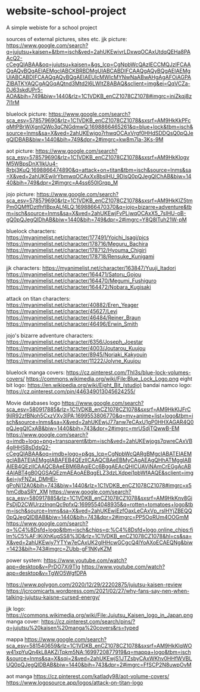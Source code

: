 # website-school-project
A simple webiste for a school project

sources of external pictures, sites etc.
jjk picture:
https://www.google.com/search?q=jujutsu+kaisen+&tbm=isch&ved=2ahUKEwivrLDxwqOCAxUtdqQEHa8PAAcQ2-cCegQIABAA&oq=jujutsu+kaisen+&gs_lcp=CgNpbWcQAzIECCMQJzIFCAAQgAQyBQgAEIAEMgcIABCKBRBDMgUIABCABDIFCAAQgAQyBQgAEIAEMgUIABCABDIFCAAQgAQyBQgAEIAEUIcMWIcMYNwNaABwAHgAgAFOiAGPAZIBATKYAQCgAQGqAQtnd3Mtd2l6LWltZ8ABAQ&sclient=img&ei=QqVCZa-DJ63skdUPr5-AOA&bih=749&biw=1440&rlz=1C1VDKB_enCZ1078CZ1078#imgrc=iniZkqj8z7l1rM

bluelock picture:
https://www.google.com/search?sca_esv=578579690&rlz=1C1VDKB_enCZ1078CZ1078&sxsrf=AM9HkKkPFcqMtPBrWiXgnlQWo3qCNGdmwQ:1698866465261&q=blue+lock&tbm=isch&source=lnms&sa=X&ved=2ahUKEwjgo7rhwqOCAxVrgf0HHdSDDQsQ0pQJegQIDBAB&biw=1440&bih=749&dpr=2#imgrc=kw8m7la-3Ks-9M

aot picture:
https://www.google.com/search?sca_esv=578579690&rlz=1C1VDKB_enCZ1078CZ1078&sxsrf=AM9HkKlogvM5WBpsDnX1lkUu4-Rrbj3KuQ:1698866474890&q=attack+on+titan&tbm=isch&source=lnms&sa=X&ved=2ahUKEwjlrYbmwqOCAxXx8bsIHU_9DlsQ0pQJegQIChAB&biw=1440&bih=749&dpr=2#imgrc=A4ss650lGrqp_M

jojo picture:
https://www.google.com/search?sca_esv=578579690&rlz=1C1VDKB_enCZ1078CZ1078&sxsrf=AM9HkKlZ5tmPm0QMffDztfhfIBpxALf4LQ:1698866470370&q=jojo+bizarre+adventure&tbm=isch&source=lnms&sa=X&ved=2ahUKEwjFvPLjwqOCAxX5_7sIHU-oB-gQ0pQJegQIDhAB&biw=1440&bih=749&dpr=2#imgrc=Y8Q8lTuh21W-pM

bluelock characters:
https://myanimelist.net/character/177491/Yoichi_Isagi/pics
https://myanimelist.net/character/178716/Meguru_Bachira
https://myanimelist.net/character/178712/Hyouma_Chigiri
https://myanimelist.net/character/178718/Rensuke_Kunigami

jjk characters:
https://myanimelist.net/character/163847/Yuuji_Itadori
https://myanimelist.net/character/164471/Satoru_Gojou
https://myanimelist.net/character/164470/Megumi_Fushiguro
https://myanimelist.net/character/164472/Nobara_Kugisaki

attack on titan characters:
https://myanimelist.net/character/40882/Eren_Yeager
https://myanimelist.net/character/45627/Levi
https://myanimelist.net/character/46484/Reiner_Braun
https://myanimelist.net/character/46496/Erwin_Smith

jojo's bizarre adventure characters:
https://myanimelist.net/character/6356/Joseph_Joestar
https://myanimelist.net/character/4003/Joutarou_Kuujou
https://myanimelist.net/character/8945/Noriaki_Kakyouin
https://myanimelist.net/character/11222/Jolyne_Kuujou

bluelock manga covers:
https://cz.pinterest.com/ThI3s/blue-lock-volumes-covers/
https://commons.wikimedia.org/wiki/File:Blue_Lock_Logo.png
eight bit logo:
https://en.wikipedia.org/wiki/Eight_Bit_(studio)
bandai namco logo:
https://cz.pinterest.com/pin/446349013045624255/

Movie databases logo
https://www.google.com/search?sca_esv=580917885&rlz=1C1VDKB_enCZ1078CZ1078&sxsrf=AM9HkKlJFrC9jIR92zfBNoh5CxzVXy3lPA:1699553806770&q=my+anime+list+logo&tbm=isch&source=lnms&sa=X&ved=2ahUKEwjJ77anw7eCAxU1gP0HHXAGAR4Q0pQJegQICxAB&biw=1440&bih=743&dpr=2#imgrc=mrUSdjTQwwB-EM
https://www.google.com/search?q=imdb+logo+png+transparent&tbm=isch&ved=2ahUKEwjogs7qwreCAxVB4gIHHSBsDdsQ2-cCegQIABAA&oq=imdb+logo+p&gs_lcp=CgNpbWcQARgBMgcIABATEIAEMgcIABATEIAEMggIABAFEB4QEzIICAAQCBAeEBMyCAgAEAgQHhATMggIABAIEB4QEzIICAAQCBAeEBM6BAgjECc6BggAEAcQHlCUAVjNAmCrEGgAcAB4AIABT4gB0QGSAQEzmAEAoAEBqgELZ3dzLXdpei1pbWfAAQE&sclient=img&ei=jyFNZaj_DMHEi-gPoNi12A0&bih=743&biw=1440&rlz=1C1VDKB_enCZ1078CZ1078#imgrc=x5hmCdbaSRY_XM
https://www.google.com/search?sca_esv=580917885&rlz=1C1VDKB_enCZ1078CZ1078&sxsrf=AM9HkKnv8GiPsDjD2CWUrzzInqnQc9pfxQ:1699554048935&q=rotten+tomatoes+logo&tbm=isch&source=lnms&sa=X&ved=2ahUKEwiEzfOaxLeCAxVp_rsIHYjZBEQQ0pQJegQIDBAB&biw=1440&bih=743&dpr=2#imgrc=PP5OoRUm4OOGmM
https://www.google.com/search?q=%C4%8Dsfd+logo&tbm=isch&chips=q:%C4%8Dsfd+logo,online_chips:film%C5%AF:IKiXhKugSS8%3D&rlz=1C1VDKB_enCZ1078CZ1078&hl=cs&sa=X&ved=2ahUKEwiy7YTYw7eCAxUK2gIHHcwGCgcQ4lYoAXoECAEQNg&biw=1423&bih=743#imgrc=ZUbb-gF1NKyKZM

power system:
https://www.youtube.com/watch?app=desktop&v=PrDO7Xi9TIg
https://www.youtube.com/watch?app=desktop&v=TgWO5WgfDPA

https://www.polygon.com/2020/12/29/22202875/jujutsu-kaisen-review
https://jcrcomicarts.wordpress.com/2021/02/27/why-fans-say-nen-when-talking-jujutsu-kaisne-cursed-energy/

jjk logo:
https://commons.wikimedia.org/wiki/File:Jujutsu_Kaisen_logo_in_Japan.png
manga cover:
https://cz.pinterest.com/search/pins/?q=jujutsu%20kaisen%20manga%20covers&rs=typed

mappa
https://www.google.com/search?sca_esv=581540659&rlz=1C1VDKB_enCZ1078CZ1078&sxsrf=AM9HkKlqWOw41xpYuQn4kL8AKZiTpkm5NA:1699720877919&q=mappa+logo&tbm=isch&source=lnms&sa=X&sqi=2&ved=2ahUKEwjS1JTZsbyCAxWKhv0HHfWVBLUQ0pQJegQIDBAB&biw=1440&bih=743&dpr=2#imgrc=FfSCP2N8uwpOvM

aot manga 
https://cz.pinterest.com/katlady98/aot-volume-covers/
https://www.logosource.app/logos/attack-on-titan-logo